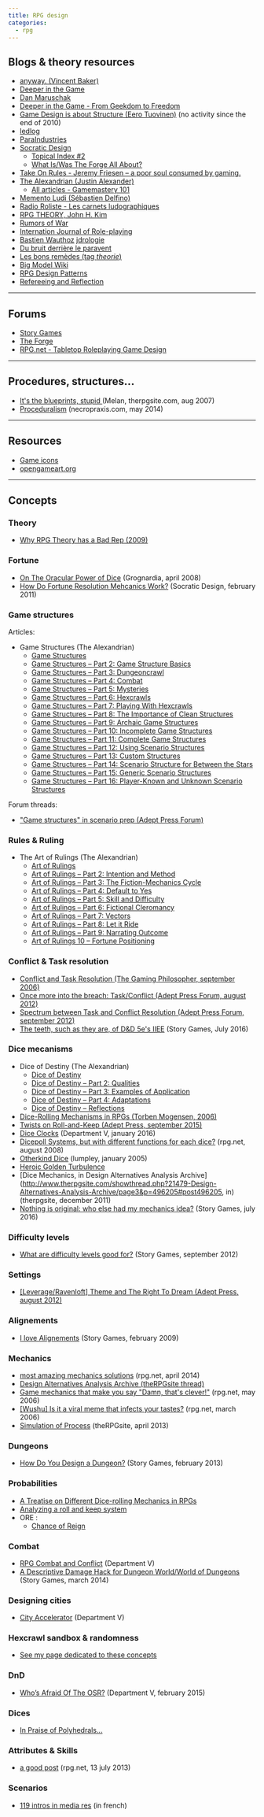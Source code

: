 ```yaml
---
title: RPG design
categories:
  - rpg
---
```


## Blogs & theory resources

- [anyway. (Vincent Baker)](http://lumpley.com/)
- [Deeper in the Game](https://bankuei.wordpress.com/)
- [Dan Maruschak](http://www.danmaruschak.com/)
- [Deeper in the Game - From Geekdom to Freedom](https://bankuei.wordpress.com/)
- [Game Design is about Structure (Eero Tuovinen)](https://isabout.wordpress.com/) (no activity since the end of 2010)
- [ledlog](http://ledpup.blogspot.com)
- [ParaIndustries](http://whitehall-paraindustries.blogspot.com)
- [Socratic Design](http://socratesrpg.blogspot.com)
  - [Topical Index #2](http://socratesrpg.blogspot.fr/2015/12/socratic-design-topical-index-2.html)
  - [What Is/Was The Forge All About?](http://socratesrpg.blogspot.fr/2010/11/what-iswas-forge-all-about.html)
- [Take On Rules - Jeremy Friesen – a poor soul consumed by gaming.](http://takeonrules.com/)
- [The Alexandrian (Justin Alexander)](http://thealexandrian.net/gamemastery-101)
  - [All articles - Gamemastery 101](http://thealexandrian.net/gamemastery-101)
- [Memento Ludi (Sébastien Delfino)](http://mementoludi.net/)
- [Radio Roliste - Les carnets ludographiques](http://www.radio-roliste.net/?cat=175)
- [RPG THEORY, John H. Kim](http://www.darkshire.net/~jhkim/rpg/theory/)
- [Rumors of War](http://rumorsofwarcomic.com/)
- [Internation Journal of Role-playing](http://ijrp.subcultures.nl/)
- [Bastien Wauthoz](http://acritarche.tumblr.com/)
  [jdrologie](http://acritarche.tumblr.com/tagged/jdrologie)
- [Du bruit derrière le paravent](http://awarestudios.blogspot.fr/)
- [Les bons remèdes (tag *theorie*)](http://lesbonsremedes.overblog.com/tag/theorie/)
- [Big Model Wiki](http://big-model.info/wiki/Main_Page)
- [RPG Design Patterns](http://rpg-design-patterns.speedykitty.com/doku.php)
- [Refereeing and Reflection](https://refereeingandreflection.wordpress.com)

---

## Forums

- [Story Games](http://story-games.com/forums/)
- [The Forge](http://indie-rpgs.com/archive/index.php)
- [RPG.net - Tabletop Roleplaying Game Design](http://forum.rpg.net/forumdisplay.php?11-Tabletop-Roleplaying-Game-Design)

---

## Procedures, structures...

- [It's the blueprints, stupid ](http://www.therpgsite.com/showthread.php?7027-It%27s-the-blueprints-stupid) (Melan, therpgsite.com, aug 2007)
- [Proceduralism](http://www.necropraxis.com/2014/05/22/proceduralism/) (necropraxis.com, may 2014)
---

## Resources

- [Game icons](http://game-icons.net/)
- [opengameart.org](http://opengameart.org/)

---

## Concepts

### Theory

- [Why RPG Theory has a Bad Rep (2009)](http://whitehall-paraindustries.com/Theory/Threefold/rpg_theory_bad_rep.htm)

### Fortune

- [On The Oracular Power of Dice](http://grognardia.blogspot.fr/2008/04/on-oracular-power-of-dice.html) (Grognardia, april 2008)
- [How Do Fortune Resolution Mehcanics Work?](http://socratesrpg.blogspot.fr/2011/02/how-do-fortune-resolution-mehcanics.html) (Socratic Design, february 2011)

### Game structures

Articles:

- Game Structures (The Alexandrian)
  - [Game Structures](http://thealexandrian.net/wordpress/15126/roleplaying-games/game-structures)
  - [Game Structures – Part 2: Game Structure Basics](http://thealexandrian.net/wordpress/15134/roleplaying-games/game-structures-part-2-game-structure-basics)
  - [Game Structures – Part 3: Dungeoncrawl](http://thealexandrian.net/wordpress/15140/roleplaying-games/game-structures-part-3-dungeoncrawl)
  - [Game Structures – Part 4: Combat](http://thealexandrian.net/wordpress/15147/roleplaying-games/game-structures-part-4-combat)
  - [Game Structures – Part 5: Mysteries](http://thealexandrian.net/wordpress/15151/roleplaying-games/game-structures-part-5-mysteries)
  - [Game Structures – Part 6: Hexcrawls](http://thealexandrian.net/wordpress/15156/roleplaying-games/game-structures-part-6-hexcrawls)
  - [Game Structures – Part 7: Playing With Hexcrawls](http://thealexandrian.net/wordpress/15164/roleplaying-games/game-structures-part-7-playing-with-hexcrawls)
  - [Game Structures – Part 8: The Importance of Clean Structures](http://thealexandrian.net/wordpress/15176/roleplaying-games/game-structures-part-8-the-importance-of-clean-structures)
  - [Game Structures – Part 9: Archaic Game Structures](http://thealexandrian.net/wordpress/15182/roleplaying-games/game-structures-part-9-archaic-game-structures)
  - [Game Structures – Part 10: Incomplete Game Structures](http://thealexandrian.net/wordpress/15192/roleplaying-games/game-structures-part-10-incomplete-game-structures)
  - [Game Structures – Part 11: Complete Game Structures](http://thealexandrian.net/wordpress/15203/roleplaying-games/game-structures-part-11-complete-game-structures)
  - [Game Structures – Part 12: Using Scenario Structures](http://thealexandrian.net/wordpress/15215/roleplaying-games/game-structures-part-12-using-scenario-structures)
  - [Game Structures – Part 13: Custom Structures](http://thealexandrian.net/wordpress/15222/roleplaying-games/game-structures-part-13-custom-structures)
  - [Game Structures – Part 14: Scenario Structure for Between the Stars](http://thealexandrian.net/wordpress/15234/roleplaying-games/game-structures-part-14-scenario-structure-for-between-the-stars)
  - [Game Structures – Part 15: Generic Scenario Structures](http://thealexandrian.net/wordpress/15250/roleplaying-games/game-structures-part-15-generic-scenario-structures)
  - [Game Structures – Part 16: Player-Known and Unknown Scenario Structures](http://thealexandrian.net/wordpress/15254/roleplaying-games/game-structures-part-16-player-known-and-unknown-scenario-structures)

Forum threads:
  - ["Game structures" in scenario prep (Adept Press Forum)](http://indie-rpgs.com/adept/index.php?topic=172.0)

### Rules & Ruling

- The Art of Rulings (The Alexandrian)
  - [Art of Rulings](http://thealexandrian.net/wordpress/4238/roleplaying-games/the-art-of-rulings)
  - [Art of Rulings – Part 2: Intention and Method](http://thealexandrian.net/wordpress/37960/roleplaying-games/art-of-rulings-part-2-intention-and-method)
  - [Art of Rulings – Part 3: The Fiction-Mechanics Cycle](http://thealexandrian.net/wordpress/37976/roleplaying-games/art-of-rulings-part-3-the-fiction-mechanics-cycle)
  - [Art of Rulings – Part 4: Default to Yes](http://thealexandrian.net/wordpress/38013/roleplaying-games/art-of-rulings-part-4-default-to-yes)
  - [Art of Rulings – Part 5: Skill and Difficulty](http://thealexandrian.net/wordpress/38039/roleplaying-games/art-of-rulings-part-5-skill-and-difficulty)
  - [Art of Rulings – Part 6: Fictional Cleromancy](http://thealexandrian.net/wordpress/38140/roleplaying-games/art-of-rulings-part-6-fictional-cleromancy)
  - [Art of Rulings – Part 7: Vectors](http://thealexandrian.net/wordpress/38293/roleplaying-games/art-of-rulings-part-7-vectors)
  - [Art of Rulings – Part 8: Let it Ride](http://thealexandrian.net/wordpress/38313/roleplaying-games/the-art-of-rulings-part-8-let-it-ride)
  - [Art of Rulings – Part 9: Narrating Outcome](http://thealexandrian.net/wordpress/38466/roleplaying-games/art-of-rulings-part-9-narrating-outcome)
  - [Art of Rulings 10 – Fortune Positioning](http://thealexandrian.net/wordpress/38570/roleplaying-games/art-of-rulings-10-fortune-positioning)

### Conflict & Task resolution

- [Conflict and Task Resolution (The Gaming Philosopher, september 2006)](http://gamingphilosopher.blogspot.fr/2006/09/conflict-and-task-resolution.html)
- [Once more into the breach: Task/Conflict (Adept Press Forum, august 2012)](http://indie-rpgs.com/adept/index.php?topic=46.0)
- [Spectrum between Task and Conflict Resolution (Adept Press Forum, september 2012)](http://indie-rpgs.com/adept/index.php?topic=48)
- [The teeth, such as they are, of D&D 5e's IIEE](http://www.story-games.com/forums/discussion/20699/the-teeth-such-as-they-are-of-d-d-5e-s-iiee) (Story Games, July 2016)

### Dice mecanisms

- Dice of Destiny (The Alexandrian)
  - [Dice of Destiny](http://thealexandrian.net/wordpress/2781/roleplaying-games/dice-of-destiny)
  - [Dice of Destiny – Part 2: Qualities](http://thealexandrian.net/wordpress/2793/roleplaying-games/dice-of-destiny-part-2-qualities)
  - [Dice of Destiny – Part 3: Examples of Application](http://thealexandrian.net/wordpress/2805/roleplaying-games/dice-of-destiny-part-3-examples-of-application)
  - [Dice of Destiny – Part 4: Adaptations](http://thealexandrian.net/wordpress/2822/roleplaying-games/dice-of-destiny-part-4-adaptations)
  - [Dice of Destiny – Reflections](http://thealexandrian.net/wordpress/2828/roleplaying-games/dice-of-destiny-reflections)
- [Dice-Rolling Mechanisms in RPGs (Torben Mogensen, 2006)](www.darkshire.net/jhkim/rpg/systemdesign/torben_rpg_dice.pdf)
- [Twists on Roll-and-Keep (Adept Press, september 2015)](http://indie-rpgs.com/adept/index.php?topic=460.0)
- [Dice Clocks](http://www.departmentv.net/2016/01/dice-clocks/) (Department V, january 2016)
- [Dicepoll Systems, but with different functions for each dice?](https://forum.rpg.net/showthread.php?408412-Dicepoll-Systems-but-with-different-functions-for-each-dice) (rpg.net, august 2008)
- [Otherkind Dice](http://www.lumpley.com/archive/148.html) (lumpley, january 2005)
- [Heroic Golden Turbulence](http://web.archive.org/web/20001020164051/http://www-personal.monash.edu.au/~sbeattie/HGT/hgtindex.htm)
- [Dice Mechanics, in Design Alternatives Analysis Archive](http://www.therpgsite.com/showthread.php?21479-Design-Alternatives-Analysis-Archive/page3&p=496205#post496205, in) (therpgsite, december 2011)
- [Nothing is original: who else had my mechanics idea?](http://www.story-games.com/forums/discussion/20721/nothing-is-original-who-else-had-my-mechanics-idea) (Story Games, july 2016)

### Difficulty levels

- [What are difficulty levels good for?](http://www.story-games.com/forums/discussion/comment/389850/) (Story Games, september 2012)

### Settings

- [[Leverage/Ravenloft] Theme and The Right To Dream (Adept Press, august 2012)](http://indie-rpgs.com/adept/index.php?topic=33.0)

### Alignements

- [I love Alignements](http://www.story-games.com/forums/discussion/8736/i-love-alignments) (Story Games, february 2009)

### Mechanics

- [most amazing mechanics solutions](https://forum.rpg.net/showthread.php?722896-most-amazing-mechanics-solutions) (rpg.net, april 2014)
- [Design Alternatives Analysis Archive (theRPGsite thread)](http://www.therpgsite.com/showthread.php?t=21479)
- [Game mechanics that make you say "Damn, that's clever!"](https://forum.rpg.net/showthread.php?262606-Game-mechanics-that-make-you-say-quot-Damn-that-s-clever!-quot) (rpg.net, may 2006)
- [[Wushu] Is it a viral meme that infects your tastes?](https://forum.rpg.net/showthread.php?252750-Wushu-Is-it-a-viral-meme-that-infects-your-tastes) (rpg.net, march 2006)
- [Simulation of Process](http://www.therpgsite.com/showthread.php?26166-Simulation-of-Process) (theRPGsite, april 2013)

### Dungeons

- [How Do You Design a Dungeon?](http://story-games.com/forums/discussion/17908/how-do-you-design-a-dungeon) (Story Games, february 2013)

### Probabilities

- [A Treatise on Different Dice-rolling Mechanics in RPGs ](http://rpg-design.wikidot.com/evaluation)
- [Analyzing a roll and keep system](http://divnull.com/blog/2009/roll-and-keep/)
- ORE :
  - [Chance of Reign](http://asteroid.divnull.com/2008/01/chance-of-reign/)

### Combat

- [RPG Combat and Conflict](http://www.departmentv.net/collected/rpg-combat/) (Department V)
- [A Descriptive Damage Hack for Dungeon World/World of Dungeons](http://www.story-games.com/forums/discussion/19273/a-descriptive-damage-hack-for-dungeon-world-world-of-dungeons) (Story Games, march 2014)

### Designing cities

- [City Accelerator](http://www.departmentv.net/collected/city-accelerator/) (Department V)

### Hexcrawl sandbox & randomness

- [See my page dedicated to these concepts](hexcrawl-sandbox-randomness)

### DnD

- [Who’s Afraid Of The OSR?](http://www.departmentv.net/2015/02/whos-afraid-of-the-osr/) (Department V, february 2015)

### Dices

- [In Praise of Polyhedrals...](http://pitsperilous.blogspot.fr/2016/08/in-praise-of-polyhedrals.html)

### Attributes & Skills

- [a good post](https://forum.rpg.net/showthread.php?583629-Attributes-vs-Skill-The-Balancing-Act&p=14136292#post14136292) (rpg.net, 13 july 2013)

### Scenarios

- [119 intros in media res](http://tengajdr.com/wordpress/wp-content/uploads/2010/02/119-intros-in-media-res.pdf) (in french)